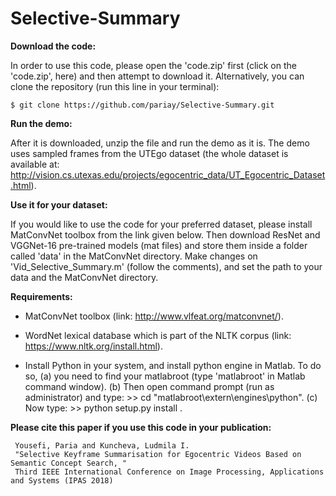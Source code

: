 # Selective-Summary

**Download the code:**

In order to use this code, please open the 'code.zip' first (click on the 'code.zip', here) and then attempt to download it. Alternatively, you can clone the repository (run this line in your terminal):

```
$ git clone https://github.com/pariay/Selective-Summary.git
```

**Run the demo:**

After it is downloaded, unzip the file and run the demo as it is. The demo uses sampled frames from the UTEgo dataset (the whole 
dataset is available at: http://vision.cs.utexas.edu/projects/egocentric_data/UT_Egocentric_Dataset.html).

**Use it for your dataset:**

If you would like to use the code for your preferred dataset, please install MatConvNet toolbox from the link given below. Then download ResNet and VGGNet-16 pre-trained models (mat files) and store them inside a folder called 'data' in the MatConvNet directory.
Make changes on 'Vid_Selective_Summary.m' (follow the comments), and set the path to your data and the MatConvNet directory.

**Requirements:**

- MatConvNet toolbox (link: http://www.vlfeat.org/matconvnet/).

- WordNet lexical database which is part of the NLTK corpus (link: https://www.nltk.org/install.html). 

- Install Python in your system, and install python engine in Matlab. 
  To do so, (a) you need to find your matlabroot (type 'matlabroot' in Matlab command window). (b) Then open command prompt (run as  administrator) and type: >> cd "matlabroot\extern\engines\python". (c) Now type: >> python setup.py install .

 
**Please cite this paper if you use this code in your publication:** 
    
     
     Yousefi, Paria and Kuncheva, Ludmila I. 
     "Selective Keyframe Summarisation for Egocentric Videos Based on Semantic Concept Search, "  
     Third IEEE International Conference on Image Processing, Applications and Systems (IPAS 2018)
     
     
 

